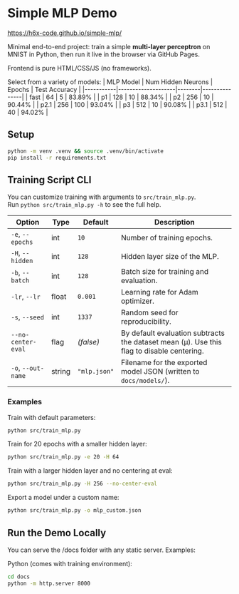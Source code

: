 # Simple MLP Demo

https://h6x-code.github.io/simple-mlp/

Minimal end-to-end project: train a simple **multi-layer perceptron** on MNIST in Python, then run it live in the browser via GitHub Pages.

Frontend is pure HTML/CSS/JS (no frameworks).

Select from a variety of models:
| MLP Model | Num Hidden Neurons | Epochs | Test Accuracy |
|-----------|--------------------|--------|---------------|
| fast      | 64                 | 5      | 83.89%        |
| p1        | 128                | 10     | 88.34%        |
| p2        | 256                | 10     | 90.44%        |
| p2.1      | 256                | 100    | 93.04%        |
| p3        | 512                | 10     | 90.08%        |
| p3.1      | 512                | 40     | 94.02%        |

## Setup

```bash
python -m venv .venv && source .venv/bin/activate
pip install -r requirements.txt
```

## Training Script CLI

You can customize training with arguments to `src/train_mlp.py`.  
Run `python src/train_mlp.py -h` to see the full help.

| Option              | Type    | Default    | Description |
|---------------------|---------|------------|-------------|
| `-e`, `--epochs`    | int     | `10`       | Number of training epochs. |
| `-H`, `--hidden`    | int     | `128`      | Hidden layer size of the MLP. |
| `-b`, `--batch`     | int     | `128`      | Batch size for training and evaluation. |
| `-lr`, `--lr`       | float   | `0.001`    | Learning rate for Adam optimizer. |
| `-s`, `--seed`      | int     | `1337`       | Random seed for reproducibility. |
| `--no-center-eval`  | flag    | *(false)*  | By default evaluation subtracts the dataset mean (μ). Use this flag to disable centering. |
| `-o`, `--out-name`  | string  | `"mlp.json"` | Filename for the exported model JSON (written to `docs/models/`). |

### Examples

Train with default parameters:
```bash
python src/train_mlp.py
```

Train for 20 epochs with a smaller hidden layer:
```bash
python src/train_mlp.py -e 20 -H 64
```

Train with a larger hidden layer and no centering at eval:
```bash
python src/train_mlp.py -H 256 --no-center-eval
```

Export a model under a custom name:
```bash
python src/train_mlp.py -o mlp_custom.json
```

## Run the Demo Locally

You can serve the /docs folder with any static server. Examples:

Python (comes with training environment):
```bash
cd docs
python -m http.server 8000
```
